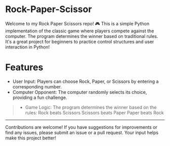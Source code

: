 # Rock-Paper-Scissor
Welcome to my Rock Paper Scissors repo! 🎮 This is a simple Python implementation of the classic game where players compete against the computer. The program determines the winner based on traditional rules. It's a great project for beginners to practice control structures and user interaction in Python!

# Features
* User Input: Players can choose Rock, Paper, or Scissors by entering a corresponding number.
* Computer Opponent: The computer randomly selects its choice, providing a fun challenge.
> * Game Logic: The program determines the winner based on the rules:
> Rock beats Scissors
> Scissors beats Paper
> Paper beats Rock

---
Contributions are welcome! If you have suggestions for improvements or find any issues, please submit an issue or a pull request. Your input helps make this project better!
